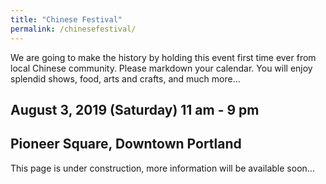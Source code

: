 ```yaml
---
title: "Chinese Festival"
permalink: /chinesefestival/
---
```


We are going to make the history by holding this event first time ever from local Chinese community. Please markdown your calendar. You will enjoy splendid shows, food, arts and crafts, and much more...

## August 3, 2019 (Saturday) 11 am - 9 pm  
## Pioneer Square, Downtown Portland  

This page is under construction, more information will be available soon...

